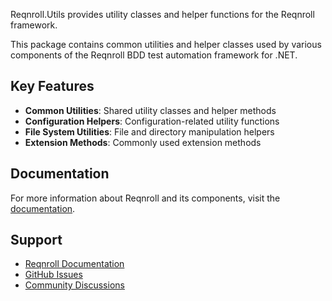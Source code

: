 ﻿Reqnroll.Utils provides utility classes and helper functions for the Reqnroll framework.

This package contains common utilities and helper classes used by various components of the Reqnroll BDD test automation framework for .NET.

## Key Features

- **Common Utilities**: Shared utility classes and helper methods
- **Configuration Helpers**: Configuration-related utility functions
- **File System Utilities**: File and directory manipulation helpers
- **Extension Methods**: Commonly used extension methods

## Documentation

For more information about Reqnroll and its components, visit the [documentation](https://docs.reqnroll.net/).

## Support

- [Reqnroll Documentation](https://docs.reqnroll.net/)
- [GitHub Issues](https://github.com/reqnroll/Reqnroll/issues)
- [Community Discussions](https://github.com/reqnroll/Reqnroll/discussions)